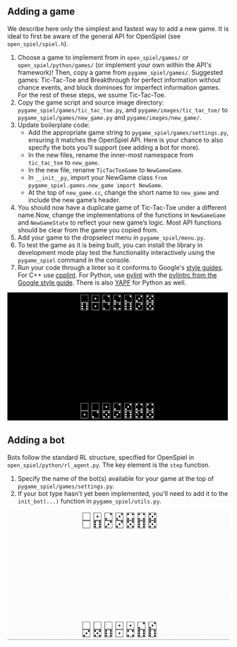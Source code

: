 ## Adding a game

We describe here only the simplest and fastest way to add a new game. It is
ideal to first be aware of the general API for OpenSpiel (see `open_spiel/spiel.h`).

1.  Choose a game to implement from in `open_spiel/games/` or
    `open_spiel/python/games/` (or implement your own within the API's framework)! Then, copy a game
    from `pygame_spiel/games/`. Suggested games: Tic-Tac-Toe and Breakthrough for perfect information without chance
    events, and block dominoes for imperfect information games. For the rest of these steps, we ssume Tic-Tac-Toe.
2.  Copy the game script and source image directory: `pygame_spiel/games/tic_tac_toe.py`, and
    `pygame/images/tic_tac_toe/` to `pygame_spiel/games/new_game.py` and `pygame/images/new_game/`.
3.  Update boilerplate code:
    *   Add the appropriate game string to `pygame_spiel/games/settings.py`, ensuring it matches the OpenSpiel API. Here is your chance to also specify the bots you'll support (see adding a bot for more).
    *   In the new files, rename the inner-most namespace from `tic_tac_toe` to
        `new_game`.
    *   In the new file, rename `TicTacToeGame` to
        `NewGameGame`.
    * In `__init__py`, import your NewGame class `from pygame_spiel.games.new_game import NewGame`.
    *   At the top of `new_game.cc`, change the short name to `new_game` and
        include the new game’s header.
4.  You should now have a duplicate game of Tic-Tac-Toe under a different name.Now, change the implementations of the functions in `NewGameGame` and
    `NewGameState` to reflect your new game’s logic. Most API functions should be clear from the game you copied from.
5. Add your game to the dropselect menu in `pygame_spiel/menu.py`.
6.  To test the game as it is being built, you can install the library    in development mode play test the functionality interactively using the `pygame_spiel` command  in the console.
7.  Run your code through a linter so it conforms to Google's
    [style guides](https://google.github.io/styleguide/). For C++ use
    [cpplint](https://pypi.org/project/cpplint/). For Python, use
    [pylint](https://pypi.org/project/pylint/) with the
    [pylintrc from the Google style guide](https://google.github.io/styleguide/pyguide.html).
    There is also [YAPF](https://github.com/google/yapf/) for Python as well.

![dominoes](../src/dominoes.gif)

## Adding a bot

Bots follow the standard RL structure, specified for OpenSpiel in 
`open_spiel/python/rl_agent.py`. The key element is the `step` function.

1. Specify the name of the bot(s) available for your game at the top of `pygame_spiel/games/settings.py`.
2. If your bot type hasn't yet been implemented, you'll need to add it to the `init_bot(...)` function in `pygame_spiel/utils.py`.

![dominoes-2](../src/dominoes-2.gif)